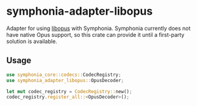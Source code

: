 # symphonia-adapter-libopus

Adapter for using [libopus](https://github.com/DoumanAsh/opusic-sys) with
Symphonia. Symphonia currently does not have native Opus support, so this crate
can provide it until a first-party solution is available.

## Usage

```rust
use symphonia_core::codecs::CodecRegistry;
use symphonia_adapter_libopus::OpusDecoder;

let mut codec_registry = CodecRegistry::new();
codec_registry.register_all::<OpusDecoder>();
```
